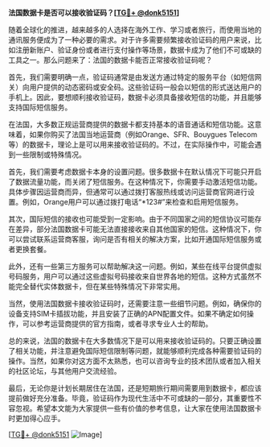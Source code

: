 **法国数据卡是否可以接收验证码？[[TG💪+ @donk5151](https://t.me/s/donk5151)]**

随着全球化的推进，越来越多的人选择在海外工作、学习或者旅行，而使用当地的通讯服务便成为了一种必要的需求。对于许多需要频繁接收验证码的用户来说，比如注册新账户、验证身份或者进行支付操作等场景，数据卡成为了他们不可或缺的工具之一。那么问题来了：法国的数据卡能否正常接收验证码呢？

首先，我们需要明确一点，验证码通常是由发送方通过特定的服务平台（如短信网关）向用户提供的动态密码或安全码。这些验证码一般会以短信的形式送达用户的手机上。因此，要想顺利接收验证码，数据卡必须具备接收短信的功能，并且能够支持国际短信服务。

在法国，大多数正规运营商提供的数据卡都支持基本的语音通话和短信功能。这意味着，如果你购买了法国当地运营商（例如Orange、SFR、Bouygues Telecom等）的数据卡，理论上是可以用来接收验证码的。不过，在实际操作中，可能会遇到一些限制或特殊情况。

首先，我们需要考虑数据卡本身的设置问题。很多数据卡在默认情况下可能只开启了数据流量功能，而关闭了短信服务。在这种情况下，你需要手动激活短信功能。具体步骤因运营商而异，但通常可以通过拨打客服热线或访问运营商官网进行设置。例如，Orange用户可以通过拨打电话“*123#”来检查和启用短信服务。

其次，国际短信的接收也可能受到一定影响。由于不同国家之间的短信协议可能存在差异，部分法国数据卡可能无法直接接收来自其他国家的短信。这种情况下，你可以尝试联系运营商客服，询问是否有相关的解决方案，比如开通国际短信服务或者更换套餐。

此外，还有一些第三方服务可以帮助解决这一问题。例如，某些在线平台提供虚拟号码服务，用户可以通过这些虚拟号码接收来自世界各地的短信。这种方式虽然不能完全替代实体数据卡，但在某些特殊情况下非常实用。

当然，使用法国数据卡接收验证码时，还需要注意一些细节问题。例如，确保你的设备支持SIM卡插拔功能，并且安装了正确的APN配置文件。如果不确定如何操作，可以参考运营商提供的官方指南，或者寻求专业人士的帮助。

总的来说，法国的数据卡在大多数情况下是可以用来接收验证码的。只要正确设置了相关功能，并注意避免国际短信限制等问题，就能够顺利完成各种需要验证码的操作。当然，如果你对这方面不太熟悉，也可以咨询专业的技术团队或者加入相关的社区论坛，与其他用户交流经验。

最后，无论你是计划长期居住在法国，还是短期旅行期间需要用到数据卡，都应该提前做好充分准备。毕竟，验证码作为现代生活中不可或缺的一部分，其重要性不容忽视。希望本文能为大家提供一些有价值的参考信息，让大家在使用法国数据卡时更加得心应手。

[[TG💪+ @donk5151](https://t.me/s/donk5151) ![Image](https://i.postimg.cc/rwNCRYN7/Snipaste-2025-04-30-17-27-05.png)]
